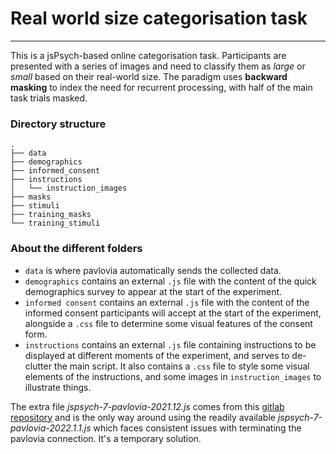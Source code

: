# Real world size categorisation task
-------------------------------------

This is a jsPsych-based online categorisation task. Participants are presented with a series of images and need to classify them as _large_ or _small_ based on their real-world size. The paradigm uses **backward masking** to index the need for recurrent processing, with half of the main task trials masked.

### Directory structure

```
.
├── data
├── demographics
├── informed_consent
├── instructions
│   └── instruction_images
├── masks
├── stimuli
├── training_masks
└── training_stimuli
```

### About the different folders

- `data` is where pavlovia automatically sends the collected data.
- `demographics` contains an external `.js` file with the content of the quick demographics survey to appear at the start of the experiment.
- `informed consent` contains an external `.js` file with the content of the informed consent participants will accept at the start of the experiment, alongside a `.css` file to determine some visual features of the consent form.
- `instructions` contains an external `.js` file containing instructions to be displayed at different moments of the experiment, and serves to de-clutter the main script. It also contains a `.css` file to style some visual elements of the instructions, and some images in `instruction_images` to illustrate things.


The extra file *jspsych-7-pavlovia-2021.12.js* comes from this [gitlab repository](https://gitlab.pavlovia.org/shir/jsPsych_SimpleReactionTime/blob/master/jspsych-7-pavlovia-2021.12.js) and is the only way around using the readily available *jspsych-7-pavlovia-2022.1.1.js*
which faces consistent issues with terminating the pavlovia connection. It's a temporary solution.

